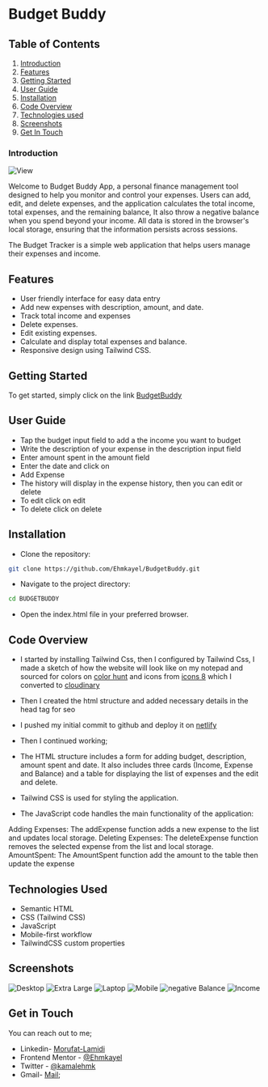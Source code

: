 # Budget Buddy

## Table of Contents

1. [Introduction](#introduction)
2. [Features](#features)
3. [Getting Started](#getting-started)
4. [User Guide](#user-guide)
5. [Installation](#installation)
5. [Code Overview](#code-overview)
6. [Technologies used](#technologies-used)
7. [Screenshots](#screenshots)
8. [Get In Touch](#get-in-touch)


### Introduction 

![View](./Screenshots/xtralargeLaptop.png)

Welcome to Budget Buddy App, a personal finance management tool designed to help you monitor and control your expenses. Users can add, edit, and delete expenses, and the application calculates the total income, total expenses, and the remaining balance, It also throw a negative balance when you spend beyond your income. All data is stored in the browser's local storage, ensuring that the information persists across sessions.

The Budget Tracker is a simple web application that helps users manage their expenses and income.

## Features

- User friendly interface for easy data entry
- Add new expenses with description, amount, and date.
- Track total income and expenses
- Delete expenses.
- Edit existing expenses.
- Calculate and display total expenses and balance.
- Responsive design using Tailwind CSS.

## Getting Started

To get started, simply click on the link [BudgetBuddy](https://budget-buddyr.netlify.app/) 

## User Guide

- Tap the budget input field to add a the income you want to budget
- Write the description of your expense in the description input field
- Enter amount spent in the amount field
- Enter the date and click on
- Add Expense
- The history will display in the expense history, then you can edit or delete
- To edit click on edit
- To delete click on delete

## Installation
 
 - Clone the repository:

```bash
git clone https://github.com/Ehmkayel/BudgetBuddy.git

```
- Navigate to the project directory:
```bash
cd BUDGETBUDDY
```

- Open the index.html file in your preferred browser.


## Code Overview

- I started by installing Tailwind Css, then I configured by Tailwind Css, I made a sketch of how the website will look like on my notepad and sourced for colors on [color hunt](https://colorhunt.co/) and icons from [icons 8](https://icons8.com/) which I converted to [cloudinary](https://cloudinary.com/documentation/upload_images)

- Then I created the html structure and added necessary details in the head tag for seo

- I pushed my initial commit to github and deploy it on [netlify](https://app.netlify.com/)

- Then I continued working; 

- The HTML structure includes a form for adding budget, description, amount spent and date. It also includes three cards (Income, Expense and Balance) and a table for displaying the list of expenses and the edit and delete.

- Tailwind CSS is used for styling the application. 

- The JavaScript code handles the main functionality of the application:

Adding Expenses: The addExpense function adds a new expense to the list and updates local storage.
Deleting Expenses: The deleteExpense function removes the selected expense from the list and local storage.
AmountSpent: The AmountSpent function add the amount to the table then update the expense


## Technologies Used

- Semantic HTML
- CSS (Tailwind CSS)
- JavaScript
- Mobile-first workflow
- TailwindCSS custom properties

## Screenshots

![Desktop](./Screenshots/desktop.png)
![Extra Large](./Screenshots/xtralargeLaptop.png)
![Laptop](./Screenshots/laptop.png)
![Mobile](./Screenshots/mobile.png)
![negative Balance](./Screenshots/negative.png)
![Income](./Screenshots/noExpense.png)

## Get in Touch

You can reach out to me;
 - Linkedin- [Morufat-Lamidi](https://linkedin.com/in/morufat-lamidi)
 - Frontend Mentor - [@Ehmkayel](https://www.frontendmentor.io/profile/Ehmkayel)
 - Twitter - [@kamalehmk](https://www.twitter.com/kamalehmk)
 - Gmail- [Mail](mailto:lamidimorufat0@gmail.com);
